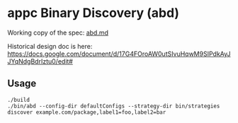 # appc Binary Discovery (abd)

Working copy of the spec: [abd.md](abd.md)

Historical design doc is here: https://docs.google.com/document/d/17G4FOroAW0utSIvuHqwM9SIPdkAyJJYqNdgBdrIztu0/edit#

## Usage

```
./build
./bin/abd --config-dir defaultConfigs --strategy-dir bin/strategies discover example.com/package,label1=foo,label2=bar
```
